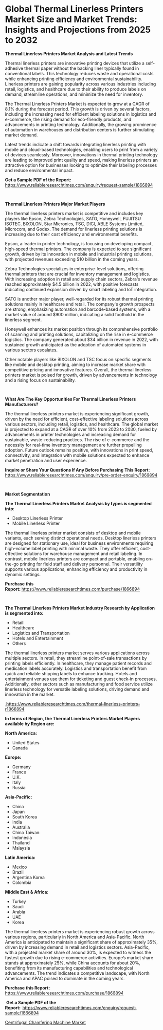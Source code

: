 <p><h1>Global Thermal Linerless Printers Market Size and Market Trends: Insights and Projections from 2025 to 2032</h1></p><p><strong>Thermal Linerless Printers Market Analysis and Latest Trends</strong></p>
<p><p>Thermal linerless printers are innovative printing devices that utilize a self-adhesive thermal paper without the backing liner typically found in conventional labels. This technology reduces waste and operational costs while enhancing printing efficiency and environmental sustainability. Linerless printers are gaining popularity across various industries including retail, logistics, and healthcare due to their ability to produce labels on demand, streamline operations, and minimize the need for inventory.</p><p>The Thermal Linerless Printers Market is expected to grow at a CAGR of 8.1% during the forecast period. This growth is driven by several factors, including the increasing need for efficient labeling solutions in logistics and e-commerce, the rising demand for eco-friendly products, and advancements in printing technology. Additionally, the growing prominence of automation in warehouses and distribution centers is further stimulating market demand.</p><p>Latest trends indicate a shift towards integrating linerless printing with mobile and cloud-based technologies, enabling users to print from a variety of devices seamlessly. Moreover, innovations in thermal printing technology are leading to improved print quality and speed, making linerless printers an attractive option for businesses looking to optimize their labeling processes and reduce environmental impact.</p></p>
<p><strong>Get a Sample PDF of the Report:&nbsp;</strong> <a href="https://www.reliableresearchtimes.com/enquiry/request-sample/1866894?utm_campaign=3297&utm_medium=2&utm_source=Github&utm_content=ia&utm_term=12042025&utm_id=thermal-linerless-printers">https://www.reliableresearchtimes.com/enquiry/request-sample/1866894</a></p>
<p>&nbsp;</p>
<p><strong>Thermal Linerless Printers Major Market Players</strong></p>
<p><p>The thermal linerless printers market is competitive and includes key players like Epson, Zebra Technologies, SATO, Honeywell, FUJITSU ISOTEC, BIXOLON, Star Micronics, TSC, DIGI, ABLE Systems Limited, Microcom, and Godex. The demand for linerless printing solutions is increasing due to their cost efficiency and environmental benefits.</p><p>Epson, a leader in printer technology, is focusing on developing compact, high-speed thermal printers. The company is expected to see significant growth, driven by its innovation in mobile and industrial printing solutions, with projected revenues exceeding $10 billion in the coming years.</p><p>Zebra Technologies specializes in enterprise-level solutions, offering thermal printers that are crucial for inventory management and logistics. With increasing adoption in retail and supply chain sectors, Zebra's revenue reached approximately $4.5 billion in 2022, with positive forecasts indicating continued expansion driven by smart labeling and IoT integration.</p><p>SATO is another major player, well-regarded for its robust thermal printing solutions mainly in healthcare and retail. The company's growth prospects are strong, emphasizing automation and barcode-based systems, with a market value of around $900 million, indicating a solid foothold in the linerless segment.</p><p>Honeywell enhances its market position through its comprehensive portfolio of scanning and printing solutions, capitalizing on the rise in e-commerce logistics. The company generated about $34 billion in revenue in 2022, with sustained growth anticipated as the adoption of automated systems in various sectors escalates.</p><p>Other notable players like BIXOLON and TSC focus on specific segments like mobile and desktop printing, aiming to increase market share with competitive pricing and innovative features. Overall, the thermal linerless printers market is poised for growth, driven by advancements in technology and a rising focus on sustainability.</p></p>
<p>&nbsp;</p>
<p><strong>What Are The Key Opportunities For Thermal Linerless Printers Manufacturers?</strong></p>
<p><p>The thermal linerless printers market is experiencing significant growth, driven by the need for efficient, cost-effective labeling solutions across various sectors, including retail, logistics, and healthcare. The global market is projected to expand at a CAGR of over 10% from 2023 to 2030, fueled by advancements in printer technologies and increasing demand for sustainable, waste-reducing practices. The rise of e-commerce and the necessity for real-time inventory management are further propelling adoption. Future outlook remains positive, with innovations in print speed, connectivity, and integration with mobile solutions expected to enhance market penetration and user experience.</p></p>
<p><strong>Inquire or Share Your Questions If Any Before Purchasing This Report:</strong> <a href="https://www.reliableresearchtimes.com/enquiry/pre-order-enquiry/1866894?utm_campaign=3297&utm_medium=2&utm_source=Github&utm_content=ia&utm_term=12042025&utm_id=thermal-linerless-printers">https://www.reliableresearchtimes.com/enquiry/pre-order-enquiry/1866894</a></p>
<p>&nbsp;</p>
<p><strong>Market Segmentation</strong></p>
<p><strong>The Thermal Linerless Printers Market Analysis by types is segmented into:</strong></p>
<p><ul><li>Desktop Linerless Printer</li><li>Mobile Linerless Printer</li></ul></p>
<p><p>The thermal linerless printer market consists of desktop and mobile variants, each serving distinct operational needs. Desktop linerless printers are designed for stationary use, ideal for business environments requiring high-volume label printing with minimal waste. They offer efficient, cost-effective solutions for warehouse management and retail labeling. In contrast, mobile linerless printers are compact and portable, enabling on-the-go printing for field staff and delivery personnel. Their versatility supports various applications, enhancing efficiency and productivity in dynamic settings.</p></p>
<p><strong>Purchase this Report:&nbsp;</strong><a href="https://www.reliableresearchtimes.com/purchase/1866894?utm_campaign=3297&utm_medium=2&utm_source=Github&utm_content=ia&utm_term=12042025&utm_id=thermal-linerless-printers">https://www.reliableresearchtimes.com/purchase/1866894</a></p>
<p>&nbsp;</p>
<p><strong>The Thermal Linerless Printers Market Industry Research by Application is segmented into:</strong></p>
<p><ul><li>Retail</li><li>Healthcare</li><li>Logistics and Transportation</li><li>Hotels and Entertainment</li><li>Others</li></ul></p>
<p><p>The thermal linerless printers market serves various applications across multiple sectors. In retail, they streamline point-of-sale transactions by printing labels efficiently. In healthcare, they manage patient records and medication labels accurately. Logistics and transportation benefit from quick and reliable shipping labels to enhance tracking. Hotels and entertainment venues use them for ticketing and guest check-in processes. Additionally, other sectors such as manufacturing and food service utilize linerless technology for versatile labeling solutions, driving demand and innovation in the market.</p></p>
<p><a href="https://www.reliableresearchtimes.com/thermal-linerless-printers-r1866894?utm_campaign=3297&utm_medium=2&utm_source=Github&utm_content=ia&utm_term=12042025&utm_id=thermal-linerless-printers">&nbsp;https://www.reliableresearchtimes.com/thermal-linerless-printers-r1866894</a></p>
<p><strong>In terms of Region, the Thermal Linerless Printers Market Players available by Region are:</strong></p>
<p>
    <p> <strong> North America: </strong>
        <ul>
            <li>United States</li>
            <li>Canada</li>
        </ul>
        </p> 
    <p> <strong> Europe: </strong>
        <ul>
            <li>Germany</li>
            <li>France</li>
            <li>U.K.</li>
            <li>Italy</li>
            <li>Russia</li>
        </ul>
        </p> 
    <p> <strong> Asia-Pacific: </strong>
        <ul>
            <li>China</li>
            <li>Japan</li>
            <li>South Korea</li>
            <li>India</li>
            <li>Australia</li>
            <li>China Taiwan</li>
            <li>Indonesia</li>
            <li>Thailand</li>
            <li>Malaysia</li>
        </ul>
        </p> 
    <p> <strong> Latin America: </strong>
        <ul>
            <li>Mexico</li>
            <li>Brazil</li>
            <li>Argentina Korea</li>
            <li>Colombia</li>
        </ul>
        </p> 
    <p> <strong> Middle East & Africa: </strong>
        <ul>
            <li>Turkey</li>
            <li>Saudi</li>
            <li>Arabia</li>
            <li>UAE</li>
            <li>Korea</li>
        </ul>
    </p>
    </p>
<p><p>The thermal linerless printers market is experiencing robust growth across various regions, particularly in North America and Asia-Pacific. North America is anticipated to maintain a significant share of approximately 35%, driven by increasing demand in retail and logistics sectors. Asia-Pacific, with a projected market share of around 30%, is expected to witness the fastest growth due to rising e-commerce activities. Europe’s market share stands at approximately 25%, while China accounts for about 20%, benefiting from its manufacturing capabilities and technological advancements. The trend indicates a competitive landscape, with North America and APAC poised to dominate in the coming years.</p></p>
<p><strong>Purchase this Report: </strong><a href="https://www.reliableresearchtimes.com/purchase/1866894?utm_campaign=3297&utm_medium=2&utm_source=Github&utm_content=ia&utm_term=12042025&utm_id=thermal-linerless-printers">https://www.reliableresearchtimes.com/purchase/1866894</a></p>
<p>&nbsp;<strong>Get a Sample PDF of the Report:&nbsp;&nbsp;</strong><a href="https://www.reliableresearchtimes.com/enquiry/request-sample/1866894?utm_campaign=3297&utm_medium=2&utm_source=Github&utm_content=ia&utm_term=12042025&utm_id=thermal-linerless-printers">https://www.reliableresearchtimes.com/enquiry/request-sample/1866894</a></p>
<p><strong></strong></p>
<p><p><a href="https://github.com/shrebasokib/Market-Research-Report-List-1/blob/main/centrifugal-chamfering-machine-market.md?utm_campaign=3297&utm_medium=2&utm_source=Github&utm_content=ia&utm_term=12042025&utm_id=thermal-linerless-printers">Centrifugal Chamfering Machine Market</a></p></p>
